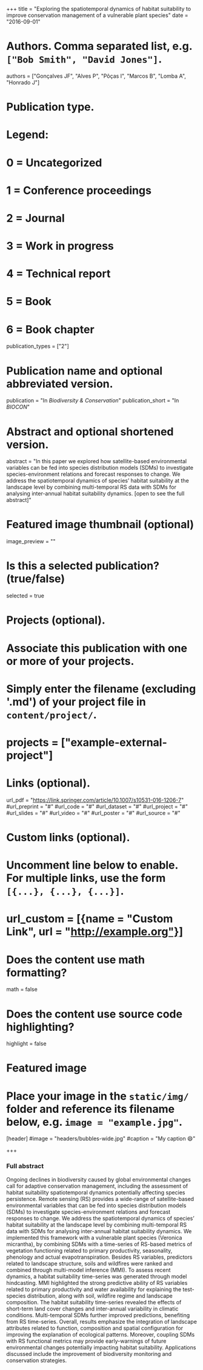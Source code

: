 +++
title = "Exploring the spatiotemporal dynamics of habitat suitability to improve conservation management of a vulnerable plant species"
date = "2016-09-01"

# Authors. Comma separated list, e.g. `["Bob Smith", "David Jones"]`.
authors = ["Gonçalves JF", "Alves P", "Pôças I", "Marcos B", "Lomba A", "Honrado J"]

# Publication type.
# Legend:
# 0 = Uncategorized
# 1 = Conference proceedings
# 2 = Journal
# 3 = Work in progress
# 4 = Technical report
# 5 = Book
# 6 = Book chapter
publication_types = ["2"]

# Publication name and optional abbreviated version.
publication = "In *Biodiversity & Conservation*"
publication_short = "In *BIOCON*"

# Abstract and optional shortened version.
abstract = "In this paper we explored how satellite-based environmental variables can be fed into species distribution models (SDMs) to investigate species-environment relations and forecast responses to change. We address the spatiotemporal dynamics of species’ habitat suitability at the landscape level by combining multi-temporal RS data with SDMs for analysing inter-annual habitat suitability dynamics. [open to see the full abstract]"

# Featured image thumbnail (optional)
image_preview = ""

# Is this a selected publication? (true/false)
selected = true

# Projects (optional).
#   Associate this publication with one or more of your projects.
#   Simply enter the filename (excluding '.md') of your project file in `content/project/`.
# projects = ["example-external-project"]

# Links (optional).
url_pdf = "https://link.springer.com/article/10.1007/s10531-016-1206-7"
#url_preprint = "#"
#url_code = "#"
#url_dataset = "#"
#url_project = "#"
#url_slides = "#"
#url_video = "#"
#url_poster = "#"
#url_source = "#"

# Custom links (optional).
# Uncomment line below to enable. For multiple links, use the form `[{...}, {...}, {...}]`.
#
# url_custom = [{name = "Custom Link", url = "http://example.org"}]

# Does the content use math formatting?
math = false

# Does the content use source code highlighting?
highlight = false

# Featured image
# Place your image in the `static/img/` folder and reference its filename below, e.g. `image = "example.jpg"`.
[header]
  #image = "headers/bubbles-wide.jpg"
  #caption = "My caption :smile:"

+++

### Full abstract

Ongoing declines in biodiversity caused by global environmental changes call for adaptive conservation management, including the assessment of habitat suitability spatiotemporal dynamics potentially affecting species persistence. Remote sensing (RS) provides a wide-range of satellite-based environmental variables that can be fed into species distribution models (SDMs) to investigate species-environment relations and forecast responses to change. We address the spatiotemporal dynamics of species’ habitat suitability at the landscape level by combining multi-temporal RS data with SDMs for analysing inter-annual habitat suitability dynamics. We implemented this framework with a vulnerable plant species (Veronica micrantha), by combining SDMs with a time-series of RS-based metrics of vegetation functioning related to primary productivity, seasonality, phenology and actual evapotranspiration. Besides RS variables, predictors related to landscape structure, soils and wildfires were ranked and combined through multi-model inference (MMI). To assess recent dynamics, a habitat suitability time-series was generated through model hindcasting. MMI highlighted the strong predictive ability of RS variables related to primary productivity and water availability for explaining the test-species distribution, along with soil, wildfire regime and landscape composition. The habitat suitability time-series revealed the effects of short-term land cover changes and inter-annual variability in climatic conditions. Multi-temporal SDMs further improved predictions, benefiting from RS time-series. Overall, results emphasize the integration of landscape attributes related to function, composition and spatial configuration for improving the explanation of ecological patterns. Moreover, coupling SDMs with RS functional metrics may provide early-warnings of future environmental changes potentially impacting habitat suitability. Applications discussed include the improvement of biodiversity monitoring and conservation strategies.
